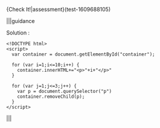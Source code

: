 {Check It!|assessment}(test-1609688105)

|||guidance

Solution :

```
<!DOCTYPE html>
<script>
  var container = document.getElementById("container");

  for (var i=1;i<=10;i++) {
    container.innerHTML+="<p>"+i+"</p>"
  }

  for (var j=1;j<=3;j++) {
    var p = document.querySelector("p")
    container.removeChild(p);
  }
</script>
```

|||
